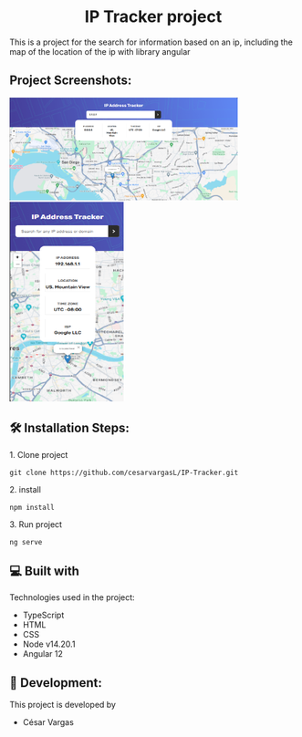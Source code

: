 <h1 align="center" id="title">IP Tracker project</h1>

<p id="description">This is a project for the search for information based on an ip, including the map of the location of the ip with library angular</p>

<h2>Project Screenshots:</h2>

<img src="src/assets/screenshots/Desktop.png" alt="project-screenshot" width="400px" height="180px">

<img src="src/assets/screenshots/mobile.png" alt="project-screenshot" width="200px" height="350px">


<h2>🛠️ Installation Steps:</h2>

<p>1. Clone project</p>

```
git clone https://github.com/cesarvargasL/IP-Tracker.git
```
<p>2. install</p>

```
npm install 
```
<p>3. Run project</p>

```
ng serve
```



<h2>💻 Built with</h2>

Technologies used in the project:

* TypeScript
* HTML
* CSS
* Node v14.20.1
* Angular 12

<h2>👾 Development:</h2>

This project is developed by
* César Vargas
